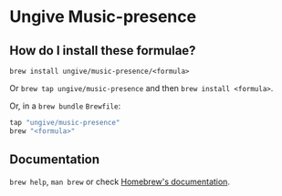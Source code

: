 # Ungive Music-presence

## How do I install these formulae?

`brew install ungive/music-presence/<formula>`

Or `brew tap ungive/music-presence` and then `brew install <formula>`.

Or, in a `brew bundle` `Brewfile`:

```ruby
tap "ungive/music-presence"
brew "<formula>"
```

## Documentation

`brew help`, `man brew` or check [Homebrew's documentation](https://docs.brew.sh).

